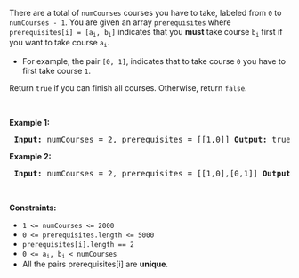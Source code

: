 <p>There are a total of <code>numCourses</code> courses you have to take, labeled from <code>0</code> to <code>numCourses - 1</code>. You are given an array <code>prerequisites</code> where <code>prerequisites[i] = [a<sub>i</sub>, b<sub>i</sub>]</code> indicates that you <strong>must</strong> take course <code>b<sub>i</sub></code> first if you want to take course <code>a<sub>i</sub></code>.</p>  <ul> <li>For example, the pair <code>[0, 1]</code>, indicates that to take course <code>0</code> you have to first take course <code>1</code>.</li> </ul>  <p>Return <code>true</code> if you can finish all courses. Otherwise, return <code>false</code>.</p>  <p>&nbsp;</p> <p><strong class="example">Example 1:</strong></p>  <pre> <strong>Input:</strong> numCourses = 2, prerequisites = [[1,0]] <strong>Output:</strong> true <strong>Explanation:</strong> There are a total of 2 courses to take.  To take course 1 you should have finished course 0. So it is possible. </pre>  <p><strong class="example">Example 2:</strong></p>  <pre> <strong>Input:</strong> numCourses = 2, prerequisites = [[1,0],[0,1]] <strong>Output:</strong> false <strong>Explanation:</strong> There are a total of 2 courses to take.  To take course 1 you should have finished course 0, and to take course 0 you should also have finished course 1. So it is impossible. </pre>  <p>&nbsp;</p> <p><strong>Constraints:</strong></p>  <ul> <li><code>1 &lt;= numCourses &lt;= 2000</code></li> <li><code>0 &lt;= prerequisites.length &lt;= 5000</code></li> <li><code>prerequisites[i].length == 2</code></li> <li><code>0 &lt;= a<sub>i</sub>, b<sub>i</sub> &lt; numCourses</code></li> <li>All the pairs prerequisites[i] are <strong>unique</strong>.</li> </ul> 
